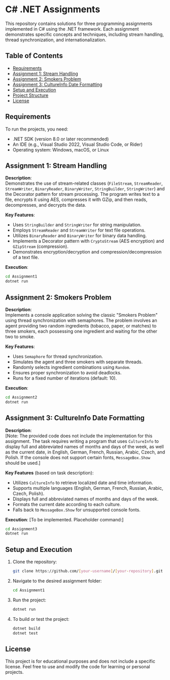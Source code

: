 # C# .NET Assignments

This repository contains solutions for three programming assignments implemented in C# using the .NET framework. Each assignment demonstrates specific concepts and techniques, including stream handling, thread synchronization, and internationalization.

## Table of Contents
- [Requirements](#requirements)
- [Assignment 1: Stream Handling](#assignment-1-stream-handling)
- [Assignment 2: Smokers Problem](#assignment-2-smokers-problem)
- [Assignment 3: CultureInfo Date Formatting](#assignment-3-cultureinfo-date-formatting)
- [Setup and Execution](#setup-and-execution)
- [Project Structure](#project-structure)
- [License](#license)

## Requirements
To run the projects, you need:
- .NET SDK (version 8.0 or later recommended)
- An IDE (e.g., Visual Studio 2022, Visual Studio Code, or Rider)
- Operating system: Windows, macOS, or Linux

## Assignment 1: Stream Handling
**Description**:  
Demonstrates the use of stream-related classes (`FileStream`, `StreamReader`, `StreamWriter`, `BinaryReader`, `BinaryWriter`, `StringBuilder`, `StringWriter`) and the Decorator pattern for stream processing. The program writes text to a file, encrypts it using AES, compresses it with GZip, and then reads, decompresses, and decrypts the data.

**Key Features**:
- Uses `StringBuilder` and `StringWriter` for string manipulation.
- Employs `StreamReader` and `StreamWriter` for text file operations.
- Utilizes `BinaryReader` and `BinaryWriter` for binary data handling.
- Implements a Decorator pattern with `CryptoStream` (AES encryption) and `GZipStream` (compression).
- Demonstrates encryption/decryption and compression/decompression of a text file.

**Execution**:
```bash
cd Assignment1
dotnet run
```

## Assignment 2: Smokers Problem
**Description**:  
Implements a console application solving the classic "Smokers Problem" using thread synchronization with semaphores. The problem involves an agent providing two random ingredients (tobacco, paper, or matches) to three smokers, each possessing one ingredient and waiting for the other two to smoke.

**Key Features**:
- Uses `Semaphore` for thread synchronization.
- Simulates the agent and three smokers with separate threads.
- Randomly selects ingredient combinations using `Random`.
- Ensures proper synchronization to avoid deadlocks.
- Runs for a fixed number of iterations (default: 10).

**Execution**:
```bash
cd Assignment2
dotnet run
```

## Assignment 3: CultureInfo Date Formatting
**Description**:  
[Note: The provided code does not include the implementation for this assignment. The task requires writing a program that uses `CultureInfo` to display full and abbreviated names of months and days of the week, as well as the current date, in English, German, French, Russian, Arabic, Czech, and Polish. If the console does not support certain fonts, `MessageBox.Show` should be used.]

**Key Features** (based on task description):
- Utilizes `CultureInfo` to retrieve localized date and time information.
- Supports multiple languages (English, German, French, Russian, Arabic, Czech, Polish).
- Displays full and abbreviated names of months and days of the week.
- Formats the current date according to each culture.
- Falls back to `MessageBox.Show` for unsupported console fonts.

**Execution**:
[To be implemented. Placeholder command:]
```bash
cd Assignment3
dotnet run
```

## Setup and Execution
1. Clone the repository:
   ```bash
   git clone https://github.com/[your-username]/[your-repository].git
   ```
2. Navigate to the desired assignment folder:
   ```bash
   cd Assignment1
   ```
3. Run the project:
   ```bash
   dotnet run
   ```
4. To build or test the project:
   ```bash
   dotnet build
   dotnet test
   ```

## License

This project is for educational purposes and does not include a specific license. Feel free to use and modify the code for learning or personal projects.
